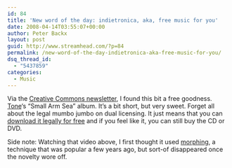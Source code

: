 ```yaml
---
id: 84
title: 'New word of the day: indietronica, aka, free music for you'
date: 2008-04-14T03:55:07+00:00
author: Peter Backx
layout: post
guid: http://www.streamhead.com/?p=84
permalink: /new-word-of-the-day-indietronica-aka-free-music-for-you/
dsq_thread_id:
  - "5437859"
categories:
  - Music
---
```

Via the <a href="http://mirrors.creativecommons.org/newsletter/ccnewsletter6.pdf" target="_blank">Creative Commons newsletter</a>, I found this bit a free goodness. <a href="http://www.tonetone.org/" target="_blank">Tone</a>&#8216;s &#8220;Small Arm Sea&#8221; album. It&#8217;s a bit short, but very sweet. Forget all about the legal <span><span>mumbo</span></span> jumbo on dual licensing. It just means that you can <a href="http://urlyd.com/section/downloads/tone-small-arm-sea/" target="_blank">download it legally for free</a> and if you feel like it, you can still buy the CD or DVD. [](http://www.youtube.com/watch?v=neI_qMFAjOk)

<span>Side note</span>: Watching that video above, I first thought it used <a href="http://www.youtube.com/watch?v=R0RrSm7skrs" target="_blank">morphing</a>, a technique that was popular a few years ago, but <span>sort-of</span> disappeared once the novelty wore off.

<!-- AddThis Advanced Settings generic via filter on the_content -->

<!-- AddThis Share Buttons generic via filter on the_content -->
